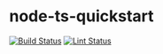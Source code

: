 # node-ts-quickstart

[![Build Status](https://github.com/marcioaug/node-ts-quickstart/workflows/Build/badge.svg)](https://github.com/marcioaug/node-ts-quickstart/actions)
[![Lint Status](https://github.com/marcioaug/node-ts-quickstart/workflows/Lint/badge.svg)](https://github.com/marcioaug/node-ts-quickstart/actions)
